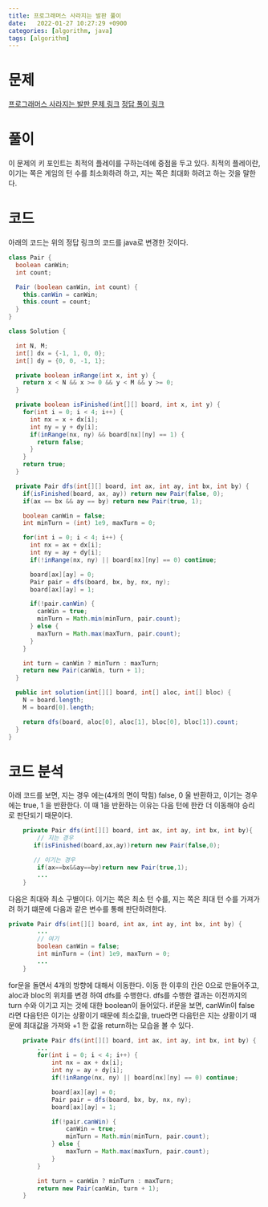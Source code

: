 ```yaml
---
title: 프로그래머스 사라지는 발판 풀이
date:   2022-01-27 10:27:29 +0900
categories: [algorithm, java]
tags: [algorithm]
---
```


# 문제
[프로그래머스 사라지는 발판 문제 링크](https://programmers.co.kr/learn/courses/30/lessons/92345)
[정답 풀이 링크](https://yjyoon-dev.github.io/kakao/2022/01/23/kakao-2022-blind-07/)
# 풀이

이 문제의 키 포인트는 최적의 플레이를 구하는데에 중점을 두고 있다. 최적의 플레이란, 이기는 쪽은
게임의 턴 수를 최소화하려 하고, 지는 쪽은 최대화 하려고 하는 것을 말한다.

# 코드
아래의 코드는 위의 정답 링크의 코드를 java로 변경한 것이다.
```java
class Pair {
  boolean canWin;
  int count;

  Pair (boolean canWin, int count) {
    this.canWin = canWin;
    this.count = count;
  }
}

class Solution {

  int N, M;
  int[] dx = {-1, 1, 0, 0};
  int[] dy = {0, 0, -1, 1};

  private boolean inRange(int x, int y) {
    return x < N && x >= 0 && y < M && y >= 0;
  }

  private boolean isFinished(int[][] board, int x, int y) {
    for(int i = 0; i < 4; i++) {
      int nx = x + dx[i];
      int ny = y + dy[i];
      if(inRange(nx, ny) && board[nx][ny] == 1) {
        return false;
      }
    }
    return true;
  }

  private Pair dfs(int[][] board, int ax, int ay, int bx, int by) {
    if(isFinished(board, ax, ay)) return new Pair(false, 0);
    if(ax == bx && ay == by) return new Pair(true, 1);

    boolean canWin = false;
    int minTurn = (int) 1e9, maxTurn = 0;

    for(int i = 0; i < 4; i++) {
      int nx = ax + dx[i];
      int ny = ay + dy[i];
      if(!inRange(nx, ny) || board[nx][ny] == 0) continue;

      board[ax][ay] = 0;
      Pair pair = dfs(board, bx, by, nx, ny);
      board[ax][ay] = 1;

      if(!pair.canWin) {
        canWin = true;
        minTurn = Math.min(minTurn, pair.count);
      } else {
        maxTurn = Math.max(maxTurn, pair.count);
      }
    }

    int turn = canWin ? minTurn : maxTurn;
    return new Pair(canWin, turn + 1);
  }

  public int solution(int[][] board, int[] aloc, int[] bloc) {
    N = board.length;
    M = board[0].length;

    return dfs(board, aloc[0], aloc[1], bloc[0], bloc[1]).count;
  }
}
```
# 코드 분석
아래 코드를 보면, 지는 경우 에는(4개의 면이 막힘) false, 0 울 반환하고, 이기는 경우에는 true, 1 을 반환한다.
이 때 1을 반환하는 이유는 다음 턴에 한칸 더 이동해야 승리로 판단되기 때문이다.
```java
    private Pair dfs(int[][] board, int ax, int ay, int bx, int by){
        // 지는 경우
       if(isFinished(board,ax,ay))return new Pair(false,0);

       // 이기는 경우
        if(ax==bx&&ay==by)return new Pair(true,1);
        ...
    }

```
다음은 최대와 최소 구별이다. 이기는 쪽은 최소 턴 수를, 지는 쪽은 최대 턴 수를 가져가려 하기 떄문에 다음과 같은 변수를 통해 판단하려한다.
```java
private Pair dfs(int[][] board, int ax, int ay, int bx, int by) {
        ...
        // 여기
        boolean canWin = false;
        int minTurn = (int) 1e9, maxTurn = 0;
        ...
    }
```
for문을 돌면서 4개의 방향에 대해서 이동한다. 이동 한 이후의 칸은 0으로 만들어주고, aloc과 bloc의 위치를 변경
하여 dfs를 수행한다.
dfs를 수행한 결과는 이전까지의 turn 수와 이기고 지는 것에 대한 boolean이 들어있다. if문을 보면, canWin이
false 라면 다음턴은 이기는 상황이기 때문에 최소값을, true라면 다음턴은 지는 상황이기 때문에 최대값을 가져와 +1 한 값을 return하는 모습을 볼 수 있다.
```java
    private Pair dfs(int[][] board, int ax, int ay, int bx, int by) {
        ...
        for(int i = 0; i < 4; i++) {
            int nx = ax + dx[i];
            int ny = ay + dy[i];
            if(!inRange(nx, ny) || board[nx][ny] == 0) continue;

            board[ax][ay] = 0;
            Pair pair = dfs(board, bx, by, nx, ny);
            board[ax][ay] = 1;

            if(!pair.canWin) {
                canWin = true;
                minTurn = Math.min(minTurn, pair.count);
            } else {
                maxTurn = Math.max(maxTurn, pair.count);
            }
        }

        int turn = canWin ? minTurn : maxTurn;
        return new Pair(canWin, turn + 1);
    }
```
